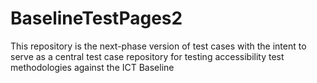 # BaselineTestPages2
This repository is the next-phase version of test cases with the intent to serve as a central test case repository for testing accessibility test methodologies against the ICT Baseline
